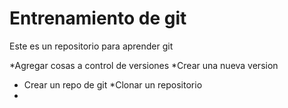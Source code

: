 # Entrenamiento de git

Este es un repositorio para aprender git

*Agregar cosas a control de versiones
*Crear una nueva version
* Crear un repo de git
*Clonar un repositorio
*
